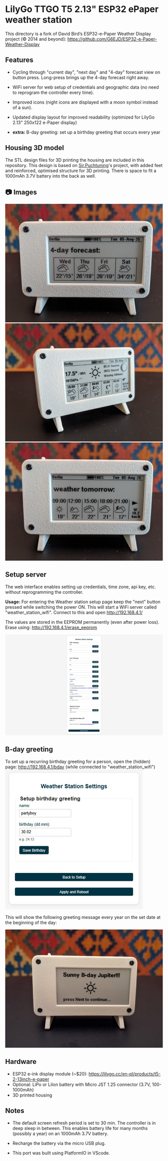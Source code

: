 # LilyGo TTGO T5 2.13" ESP32 ePaper weather station

This directory is a fork of David Bird’s ESP32-e-Paper Weather Display project  (© 2014 and beyond): https://github.com/G6EJD/ESP32-e-Paper-Weather-Display

## Features

- Cycling through "current day", "next day" and "4-day" forecast view on button press. Long-press brings up the 4-day forecast right away. 
- WiFi server for web setup of credentials and geographic data (no need to reprogram the controller every time).
- Improved icons (night icons are displayed with a moon symbol instead of a sun).
- Updated display layout for improved readability (optimized for LilyGo 2.13" 250x122 e-Paper display)

- **extra:** B-day greeting: set up a birthday greeting that occurs every year

## Housing 3D model

The STL design files for 3D printing the housing are included in this repository. This design is based on [Sir.Puchtuning](https://makerworld.com/en/models/647684-lilygo-t5-2-13-small-case?from=search#profileId-1024510)'s project, with added feet and reinforced, optimised structure for 3D printing. There is space to fit a 1000mAh 3.7V battery into the back as well.

## 📷 Images

![Weather Station](./LilyGo_213_weather_01.jpg)
![Weather Station](./LilyGo_213_weather_02.jpg)
![Weather Station](./LilyGo_213_weather_03.jpg)

## Setup server
The web interface enables setting up credentials, time zone, api key, etc. without reprogramming the controller.

**Usage:** For entering the Weather station setup page keep the "next" button pressed while switching the power ON. This will start a WiFi server called "weather_station_wifi". Connect to this and open http://192.168.4.1/

The values are stored in the EEPROM permanently (even after power loss). Erase using: http://192.168.4.1/erase_eeprom 

![Setup page](./LilyGo_213_weather_station_setup.jpg)

## B-day greeting

To set up a recurring birthday greeting for a person, open the (hidden) page: http://192.168.4.1/bday (while connected to "weather_station_wifi")
![Bday setup](./LilyGo_213_Bday_setup.jpg)

This will show the following greeting message every year on the set date at the beginning of the day:

![Bday greeting](./LilyGo_213_Bday_greeting.jpg)

## Hardware
- ESP32 e-ink display module (~$20): https://lilygo.cc/en-pl/products/t5-2-13inch-e-paper
- Optional: LiPo or LiIon battery with Micro JST 1.25 connector (3.7V, 100-1000mAh)
- 3D printed housing

## Notes
- The default screen refresh period is set to 30 min. The controller is in deep sleep in between. This enables battery life for many months (possibly a year) on an 1000mAh 3.7V battery. 

- Recharge the battery via the micro USB plug.

- This port was built using PlatformIO in VScode.
